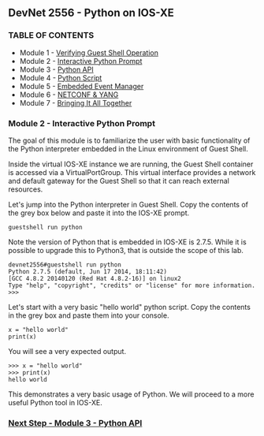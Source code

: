 ## DevNet 2556 - Python on IOS-XE

### TABLE OF CONTENTS
* Module 1 - [Verifying Guest Shell Operation](www.github.com/rshoemak/DevNet2556/Module1)
* Module 2 - [Interactive Python Prompt](www.github.com/rshoemak/DevNet2556/Module2)
* Module 3 - [Python API](www.github.com/rshoemak/DevNet2556/Module3)
* Module 4 - [Python Script](www.github.com/rshoemak/DevNet2556/Module4)
* Module 5 - [Embedded Event Manager](www.github.com/rshoemak/DevNet2556/Module5)
* Module 6 - [NETCONF & YANG](www.github.com/rshoemak/DevNet2556/Module6)
* Module 7 - [Bringing It All Together](www.github.com/rshoemak/DevNet2556/Module7)


### Module 2 - Interactive Python Prompt

The goal of this module is to familiarize the user with basic functionality of the Python interpreter embedded in the Linux environment of Guest Shell.  

Inside the virtual IOS-XE instance we are running, the Guest Shell container is accessed via a VirtualPortGroup.  This virtual interface provides a network and default gateway for the Guest Shell so that it can reach external resources.  

Let's jump into the Python interpreter in Guest Shell.  Copy the contents of the grey box below and paste it into the IOS-XE prompt.

```
guestshell run python
```

Note the version of Python that is embedded in IOS-XE is 2.7.5.  While it is possible to upgrade this to Python3, that is outside the scope of this lab.

```
devnet2556#guestshell run python
Python 2.7.5 (default, Jun 17 2014, 18:11:42) 
[GCC 4.8.2 20140120 (Red Hat 4.8.2-16)] on linux2
Type "help", "copyright", "credits" or "license" for more information.
>>> 
```

Let's start with a very basic "hello world" python script.  Copy the contents in the grey box and paste them into your console.

```
x = "hello world"
print(x)
```

You will see a very expected output.

```
>>> x = "hello world"
>>> print(x)
hello world
```

This demonstrates a very basic usage of Python.  We will proceed to a more useful Python tool in IOS-XE.

### [Next Step - Module 3 - Python API](www.github.com/rshoemak/DevNet2556/Module3)